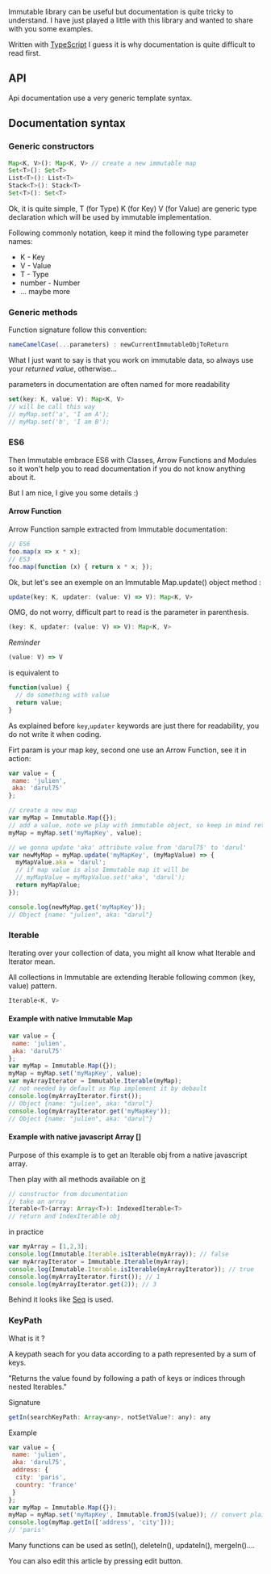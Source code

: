 Immutable library can be useful but documentation is quite tricky to understand. I have just played a little with this library and wanted to share with you some examples.

Written with [TypeScript](http://www.typescriptlang.org/) I guess it is why documentation is quite difficult to read first.

## API

Api documentation use a very generic template syntax.

## Documentation syntax

### Generic constructors

```javascript
Map<K, V>(): Map<K, V> // create a new immutable map
Set<T>(): Set<T>
List<T>(): List<T>
Stack<T>(): Stack<T>
Set<T>(): Set<T>
```

Ok, it is quite simple, T (for Type) K (for Key) V (for Value) are generic type declaration which will be used by immutable implementation.

Following commonly notation, keep it mind the following type parameter names:

- K - Key
- V - Value
- T - Type
- number - Number
- ... maybe more

### Generic methods

Function signature follow this convention:

```javascript
nameCamelCase(...parameters) : newCurrentImmutableObjToReturn
```

What I just want to say is that you work on immutable data, so always use your *returned value*, otherwise...

parameters in documentation are often named for more readability

```javascript
set(key: K, value: V): Map<K, V>
// will be call this way
// myMap.set('a', 'I am A');
// myMap.set('b', 'I am B');
```

### ES6
Then Immutable embrace ES6 with Classes, Arrow Functions and Modules so it won't help you to read documentation if you do not know anything about it.

But I am nice, I give you some details :)

#### Arrow Function

Arrow Function sample extracted from Immutable documentation:

```javascript
// ES6
foo.map(x => x * x);
// ES3
foo.map(function (x) { return x * x; });
```

Ok, but let's see an exemple on an Immutable Map.update() object method :

```javascript
update(key: K, updater: (value: V) => V): Map<K, V>
```
OMG, do not worry, difficult part to read is the parameter in parenthesis.

```javascript
(key: K, updater: (value: V) => V): Map<K, V>
```

*Reminder*
```javascript
(value: V) => V
```
is equivalent to
```javascript
function(value) {
  // do something with value
  return value;
}
```

As explained before `key`,`updater` keywords are just there for readability, you do not write it when coding.

Firt param is your map key, second one use an Arrow Function, see it in action:

```javascript
var value = {
 name: 'julien',
 aka: 'darul75'
};

// create a new map
var myMap = Immutable.Map({});
// add a value, note we play with immutable object, so keep in mind return and erase old one
myMap = myMap.set('myMapKey', value);

// we gonna update 'aka' attribute value from 'darul75' to 'darul'
var newMyMap = myMap.update('myMapKey', (myMapValue) => {
  myMapValue.aka = 'darul';
  // if map value is also Immutable map it will be
  // myMapValue = myMapValue.set('aka', 'darul');
  return myMapValue;
});

console.log(newMyMap.get('myMapKey'));
// Object {name: "julien", aka: "darul"}
```

### Iterable

Iterating over your collection of data, you might all know what Iterable and Iterator mean.

All collections in Immutable are extending Iterable following common (key, value) pattern.

```javascript
Iterable<K, V>
```
#### Example with native Immutable Map

```javascript
var value = {
 name: 'julien',
 aka: 'darul75'
};
var myMap = Immutable.Map({});
myMap = myMap.set('myMapKey', value);
var myArrayIterator = Immutable.Iterable(myMap);
// not needed by default as Map implement it by debault
console.log(myArrayIterator.first());
// Object {name: "julien", aka: "darul"}
console.log(myArrayIterator.get('myMapKey'));
// Object {name: "julien", aka: "darul"}
```

#### Example with native javascript Array []

Purpose of this example is to get an Iterable obj from a native javascript array.

Then play with all methods available on [it](http://facebook.github.io/immutable-js/docs/#/IndexedIterable)

```javascript
// constructor from documentation
// take an array
Iterable<T>(array: Array<T>): IndexedIterable<T>
// return and IndexIterable obj
```

in practice
```javascript
var myArray = [1,2,3];
console.log(Immutable.Iterable.isIterable(myArray)); // false
var myArrayIterator = Immutable.Iterable(myArray);
console.log(Immutable.Iterable.isIterable(myArrayIterator)); // true
console.log(myArrayIterator.first()); // 1
console.log(myArrayIterator.get(2)); // 3
```

Behind it looks like [Seq](http://facebook.github.io/immutable-js/docs/#/Seq) is used.


### KeyPath

What is it ?

A keypath seach for you data according to a path represented by a sum of keys.

"Returns the value found by following a path of keys or indices through nested Iterables."

Signature
```javascript
getIn(searchKeyPath: Array<any>, notSetValue?: any): any
```

Example
```javascript
var value = {
 name: 'julien',
 aka: 'darul75',
 address: {
  city: 'paris',
  country: 'france'
 }
};
var myMap = Immutable.Map({});
myMap = myMap.set('myMapKey', Immutable.fromJS(value)); // convert plain object to an Immutable Map
console.log(myMap.getIn(['address', 'city']));
// 'paris'
```

Many functions can be used as setIn(), deleteIn(), updateIn(), mergeIn()....

You can also edit this article by pressing edit button.
